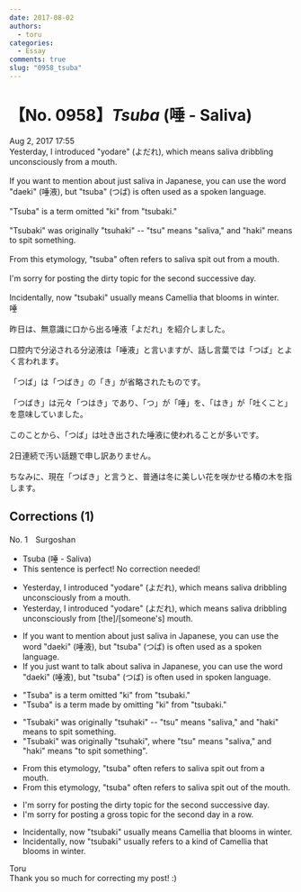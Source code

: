```yaml
---
date: 2017-08-02
authors:
  - toru
categories:
  - Essay
comments: true
slug: "0958_tsuba"
---
```


# 【No. 0958】<strong><em>Tsuba</em></strong> (唾 - Saliva)
<div class="date">Aug 2, 2017 17:55</div>
<div id="post"><div id="body_show_ori">
Yesterday, I introduced "yodare" (よだれ), which means saliva dribbling unconsciously from a mouth.<br/><br/>If you want to mention about just saliva in Japanese, you can use the word "daeki" (唾液), but "tsuba" (つば) is often used as a spoken language.<br/><br/>"Tsuba" is a term omitted "ki" from "tsubaki."<br/><br/>"Tsubaki" was originally "tsuhaki" -- "tsu" means "saliva," and "haki" means to spit something.<br/><br/>From this etymology, "tsuba" often refers to saliva spit out from a mouth.<br/><br/>I'm sorry for posting the dirty topic for the second successive day.<br/><br/>Incidentally, now "tsubaki" usually means Camellia that blooms in winter.
</div></div>

<!-- more -->

<div id="post_ja"><div id="body_show_mo">
唾<br/><br/>昨日は、無意識に口から出る唾液「よだれ」を紹介しました。<br/><br/>口腔内で分泌される分泌液は「唾液」と言いますが、話し言葉では「つば」とよく言われます。<br/><br/>「つば」は「つばき」の「き」が省略されたものです。<br/><br/>「つばき」は元々「つはき」であり、「つ」が「唾」を、「はき」が「吐くこと」を意味していました。<br/><br/>このことから、「つば」は吐き出された唾液に使われることが多いです。<br/><br/>2日連続で汚い話題で申し訳ありません。<br/><br/>ちなみに、現在「つばき」と言うと、普通は冬に美しい花を咲かせる椿の木を指します。
</div></div>

## Corrections (1)
<div id="block"><div class="first_name"> No. 1　<span class="just_name">Surgoshan</span></div><div id="block2">
<ul class="correction_field">
<li class="incorrect">Tsuba (唾 - Saliva)</li>
<li class="corrected perfect">This sentence is perfect! No correction needed!</li>
</ul>
<ul class="correction_field">
<li class="incorrect">Yesterday, I introduced "yodare" (よだれ), which means saliva dribbling unconsciously from a mouth.</li>
<li class="corrected correct">
Yesterday, I introduced "yodare" (よだれ), which means saliva dribbling unconsciously from <span class="f_blue">[the]/[someone's]</span> mouth.
</li>
</ul>
<ul class="correction_field">
<li class="incorrect">If you want to mention about just saliva in Japanese, you can use the word "daeki" (唾液), but "tsuba" (つば) is often used as a spoken language.</li>
<li class="corrected correct">
If you <span class="f_blue">just </span>want to <span class="f_blue">talk</span> about saliva in Japanese, you can use the word "daeki" (唾液), but "tsuba" (つば) is often used <span class="f_blue">in</span> spoken language.
</li>
</ul>
<ul class="correction_field">
<li class="incorrect">"Tsuba" is a term omitted "ki" from "tsubaki."</li>
<li class="corrected correct">
"Tsuba" is a term <span class="f_blue">made by omitting</span> "ki" from "tsubaki."
</li>
</ul>
<ul class="correction_field">
<li class="incorrect">"Tsubaki" was originally "tsuhaki" -- "tsu" means "saliva," and "haki" means to spit something.</li>
<li class="corrected correct">
"Tsubaki" was originally "tsuhaki"<span class="f_blue">, where</span> "tsu" means "saliva," and "haki" means <span class="f_red">"</span>to spit something<span class="f_red">"</span>.
</li>
</ul>
<ul class="correction_field">
<li class="incorrect">From this etymology, "tsuba" often refers to saliva spit out from a mouth.</li>
<li class="corrected correct">
From this etymology, "tsuba" often refers to saliva spit out <span class="f_blue">of the</span> mouth.
</li>
</ul>
<ul class="correction_field">
<li class="incorrect">I'm sorry for posting the dirty topic for the second successive day.</li>
<li class="corrected correct">
I'm sorry for posting <span class="f_blue">a</span> <span class="f_blue">gross</span> topic for the second day<span class="f_blue"> in a row</span>.
</li>
</ul>
<ul class="correction_field">
<li class="incorrect">Incidentally, now "tsubaki" usually means Camellia that blooms in winter.</li>
<li class="corrected correct">
Incidentally, now "tsubaki" usually <span class="f_blue">refers to a kind of </span>Camellia that blooms in winter.
</li>
</ul>
</div><div class="name"><span class="just_name">Toru</span><br>
Thank you so much for correcting my post! :)
</div>
</div>
